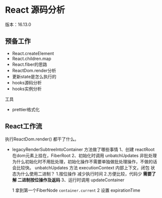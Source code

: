 # React 源码分析

版本：16.13.0

## 预备工作

- React.createElement
- React.children.map
- React.fiber的思路
- ReactDom.render分析
- 更新state是怎么执行的
- hooks源码分析
- hooks实例分析

工具
- prettier格式化

## React工作流

执行ReactDom.render() 都干了什么。

- legacyRenderSubtreeIntoContainer 方法做了哪些事情
  1、创建 reactRoot 在dom元素上挂在，FiberRoot
  2、初始化时调用 unbatchUpdates 非批处理 
    为什么初始化时不用批处理，初始化操作不需要单独做批处理操作，不做的话会比较快。
    unbatchUpdates 方法
    executionContext 内部上下文，闭包
    状态为什么使用二进制？
    1.按位操作 减少执行时间
    2.方便比较，代码少
    **需要了解 二进制按位操作及返码**
  3、运行时调用 updateContainer

    1 拿到第一个FiberNode `container.current` 
    2 设置 expirationTime 


